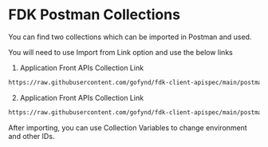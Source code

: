 # FDK Postman Collections

You can find two collections which can be imported in Postman and used.

You will need to use Import from Link option and use the below links

1. Application Front APIs Collection Link
```md
https://raw.githubusercontent.com/gofynd/fdk-client-apispec/main/postman/platform.json
```

2. Application Front APIs Collection Link
```md
https://raw.githubusercontent.com/gofynd/fdk-client-apispec/main/postman/application.json
```

After importing, you can use Collection Variables to change environment and other IDs.
